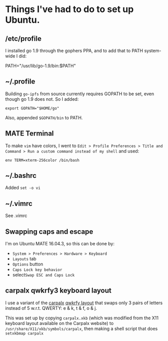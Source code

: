 # Things I've had to do to set up Ubuntu.

## /etc/profile

I installed go 1.9 through the gophers PPA, and to add that to PATH system-wide I did:

PATH="/usr/lib/go-1.9/bin:$PATH"

## ~/.profile

Building `go-ipfs` from source currently requires GOPATH to be set, even though go 1.9 does not. So I added:

`export GOPATH="$HOME/go"`

Also, appended `$GOPATH/bin` to PATH.

## MATE Terminal

To make `vim` have colors, I went to `Edit > Profile Preferences > Title and Command > Run a custom command instead of my shell` and used:

```env TERM=xterm-256color /bin/bash```

## ~/.bashrc

Added `set -o vi`

## ~/.vimrc

See .vimrc

## Swapping caps and escape

I'm on Ubuntu MATE 16.04.3, so this can be done by:

 - `System > Preferences > Hardware > Keyboard`
 - `Layouts` tab
 - `Options` button
 - `Caps Lock key behavior`
 - select`Swap ESC and Caps Lock`

## carpalx qwkrfy3 keyboard layout

I use a variant of the [carpalx](http://mkweb.bcgsc.ca/carpalx/) [qwkrfy layout](http://mkweb.bcgsc.ca/carpalx/?partial_optimization) that swaps only 3 pairs of letters instead of 5 w.r.t. QWERTY: e & k, t & f, o & j.

This was set up by copying `carpalx.xkb` (which was modified from the X11 keyboard layout available on the Carpalx website) to `/usr/share/X11/xkb/symbols/carpalx`, then making a shell script that does `setxkbmap carpalx`

